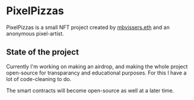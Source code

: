 # PixelPizzas
PixelPizzas is a small NFT project created by [mbvissers.eth](https://twitter.com/0xmbvissers) and an anonymous pixel-artist. 

## State of the project
Currently I'm working on making an airdrop, and making the whole project open-source for transparancy and educational purposes. For this I have a lot of code-cleaning to do.

The smart contracts will become open-source as well at a later time.
